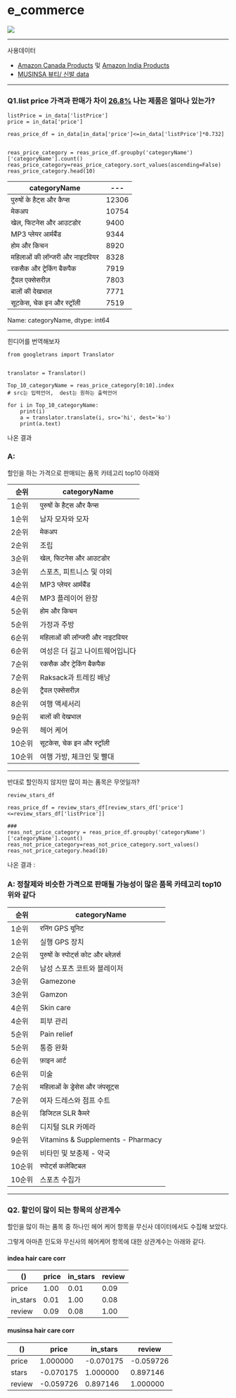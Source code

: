 # e_commerce
![](https://github.com/AsellaS2/e_commerce/assets/69001369/2b32ef3a-af32-4c9c-beb5-9a7682574bf7)

---

사용데이터
-   [Amazon Canada Products](https://www.kaggle.com/datasets/asaniczka/amazon-canada-products-2023-2-1m-products/data) 및 [Amazon India Products](https://www.kaggle.com/datasets/asaniczka/amazon-india-products-2023-1-5m-products)
-   [MUSINSA 뷰티/ 신발 data](https://www.musinsa.com/categories/item/005)

---

### Q1.list price 가격과 판매가 차이 [26.8%](https://www.busan.com/view/busan/view.php?code=20000511000159) 나는 제품은 얼마나 있는가?

```
listPrice = in_data['listPrice']
price = in_data['price']

reas_price_df = in_data[in_data['price']<=in_data['listPrice']*0.732]


reas_price_category = reas_price_df.groupby('categoryName')['categoryName'].count()
reas_price_category=reas_price_category.sort_values(ascending=False)
reas_price_category.head(10)
```

|categoryName|---|
|---|---|
पुरुषों के हैट्स और कैप्स |12306
मेकअप|10754|
खेल, फिटनेस और आउटडोर|9400
MP3 प्‍लेयर आर्मबैंड|9344
होम और किचन|8920
महिलाओं की लॉन्जरी और नाइटवियर|8328
रकसैक और ट्रेकिंग बैकपैक|7919
ट्रैवल एक्सेसरीज़|7803
बालों की देखभाल|7771
सूटकेस, चेक इन और स्ट्रॉली|7519
Name: categoryName, dtype: int64

---
힌디어를 번역해보자
```
from googletrans import Translator


translator = Translator()

Top_10_categoryName = reas_price_category[0:10].index
# src는 입력언어,  dest는 원하는 출력언어 

for i in Top_10_categoryName:
    print(i)
    a = translator.translate(i, src='hi', dest='ko')
    print(a.text)
```

나온 결과
### A:
할인을 하는 가격으로 판매되는 품목 카테고리 top10 아래와

|순위|categoryName|
|---|---|
1순위|पुरुषों के हैट्स और कैप्स
1순위|남자 모자와 모자
2순위|मेकअप
2순위|조립
3순위|खेल, फिटनेस और आउटडोर
3순위|스포츠, 피트니스 및 야외
4순위|MP3 प्‍लेयर आर्मबैंड
4순위|MP3 플레이어 완장
5순위|होम और किचन
5순위|가정과 주방
6순위|महिलाओं की लॉन्जरी और नाइटवियर
6순위|여성은 더 길고 나이트웨어입니다
7순위|रकसैक और ट्रेकिंग बैकपैक
7순위|Raksack과 트레킹 배낭
8순위|ट्रैवल एक्सेसरीज़
8순위|여행 액세서리
9순위|बालों की देखभाल
9순위|헤어 케어
10순위|सूटकेस, चेक इन और स्ट्रॉली
10순위|여행 가방, 체크인 및 빨대

---
반대로 할인하지 않지만 많이 파는 품목은 무엇일까?

```
review_stars_df

reas_price_df = review_stars_df[review_stars_df['price']<=review_stars_df['listPrice']]

###
reas_not_price_category = reas_price_df.groupby('categoryName')['categoryName'].count()
reas_not_price_category=reas_not_price_category.sort_values()
reas_not_price_category.head(10)
```

나온 결과 :

### A: 정찰제와 비슷한 가격으로 판매될 가능성이 많은 품목 카테고리 top10 위와 같다

|순위|categoryName|
|---|---|
|1순위|रनिंग GPS यूनिट
|1순위|실행 GPS 장치
|2순위|पुरुषों के स्पोर्ट्स कोट और ब्लेज़र्स
|2순위|남성 스포츠 코트와 블레이저
|3순위|Gamezone
|3순위|Gamzon
|4순위|Skin care
|4순위|피부 관리
|5순위|Pain relief
|5순위|통증 완화
|6순위|फ़ाइन आर्ट
|6순위|미술
|7순위|महिलाओं के ड्रेसेस और जंपसूट्स
|7순위|여자 드레스와 점프 수트
|8순위|डिजिटल SLR कैमरे
|8순위|디지털 SLR 카메라
|9순위|Vitamins & Supplements - Pharmacy
|9순위|비타민 및 보충제 - 약국
|10순위|स्पोर्ट्स कलेक्‍टिबल
|10순위|스포츠 수집가

---
### Q2. 할인이 많이 되는 항목의 상관계수

할인을 많이 하는 품목 중 하나인 헤어 케어 항목을 무신사 데이터에서도 수집해 보았다.

그렇게 아마존 인도와 무신사의 헤어케어 항목에 대한 상관계수는 아래와 같다.


#### indea hair care corr

|()| price |in_stars |review|
|---|---|---|---|          
price | 1.00 | 0.01 | 0.09
in_stars|0.01| 1.00|0.08
review|0.09|0.08|1.00


#### musinsa hair care corr

|()| price |in_stars |review|
|---|---|---|---|  
price | 1.000000| -0.070175|-0.059726
stars | -0.070175 | 1.000000 | 0.897146
review | -0.059726| 0.897146|1.000000
